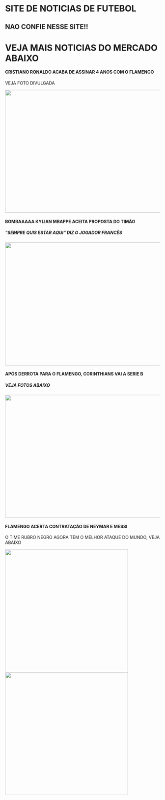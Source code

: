 <!DOCTYPE html>
<html lang="pt-BR">
<html>
    <title>NOTICIAS DO FUT</title>
    <body>
        <h1>SITE DE NOTICIAS DE FUTEBOL</h1>
        <h2>NAO CONFIE NESSE SITE!!</h2>
        <h1>VEJA MAIS NOTICIAS DO MERCADO ABAIXO</h1>
        <h4>CRISTIANO RONALDO ACABA DE ASSINAR 4 ANOS COM O FLAMENGO</h4>
        <p>VEJA FOTO DIVULGADA</p>
        <img src="CR7NOFLAAA.jpg" width="600" height="400">
        <h4>BOMBAAAAA KYLIAN MBAPPE ACEITA PROPOSTA DO TIMÃO</h4>
        <h5>"SEMPRE QUIS ESTAR AQUI" DIZ O JOGADOR FRANCÊS</h5>
        <img src="mbappecorinthinas.jpeg" width="600" height="400">
        <h4>APÓS DERROTA PARA O FLAMENGO, CORINTHIANS VAI A SERIE B</h4>
        <h5>VEJA FOTOS ABAIXO</h5>
        <img src="R.jpeg" width="600" height="400">
        <h4>FLAMENGO ACERTA CONTRATAÇÃO DE NEYMAR E MESSI</h4>
        <p>O TIME RUBRO NEGRO AGORA TEM O MELHOR ATAQUE DO MUNDO, VEJA ABAIXO</p>
        <img src="MESSINOFLAMENGO.jpg" width="400" height="400"><img src="CR7ENEYMARFLAMENGO.jpg" width="400" height="400">
    </body>
</html>

